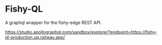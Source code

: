 # Fishy-QL

A graphql wrapper for the fishy-edge REST API.

https://studio.apollographql.com/sandbox/explorer?endpoint=https://fishy-ql-production.up.railway.app/

